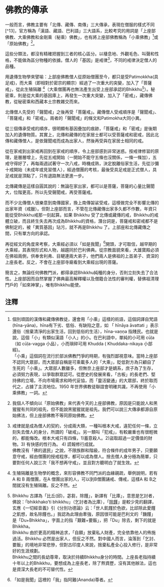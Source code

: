 ﻿# 佛教的傳承

一般而言，佛教主要有「北傳、藏傳、南傳」三大傳承，表現在僧服的樣式不同[^13]，官方稱為「漢語、藏語、巴利語」三大語系，比較考究的用詞是「上座部佛教、大乘佛教和金剛乘（秘乘）佛教」，也有將上座部佛教稱為「小乘佛教」[^1]或「原始佛教」[^2]。

這些分類法，都沒有精確把握到三者的核心區分。以棲息地、外觀毛色、叫聲和性格，不能做為區分物種的依據。僧人的「基因」是戒律[^3]，不同的戒律決定僧人的品種。

用遺傳生物學來譬喻：上部座佛教僧人從原始僧團至今，都只是受Patimokkha(具足戒)，而大乘（即相對於密宗的顯宗）經過了一次重大的突變，加入了「菩薩戒」，從此生殖隔離 [^isolation]（大乘僧團再也無法產生出受上座部承認的Bhikkhu[^4]）。秘密乘，則是從大乘的基因庫上，再發生一次重大突變，加入了「密戒」，藏傳佛教，從秘密乘和西藏本土宗教雜交而來。

北傳僧人先受的「聲聞戒」之後再受「菩薩戒」。藏傳僧人受戒順序是「聲聞戒」、「菩薩戒」和「密戒」。兩者的「聲聞戒」的條文和Patimokha大同小異。

從三個傳承受戒的順序，很明顯有基因疊加的痕跡，「菩薩戒」和「密戒」是後期加入的遺傳物質。其實上，北傳和藏傳的在家居士都可以受菩薩戒和密戒，因此北傳和藏傳僧人，是依聲聞戒而成為出家人，然後再受與在家居士相同的戒。

從在家戒到出家戒再回到在家戒的順序，令上座部感到非常迷惑。按戒律修習的原理，是層層增上，先從五戒開始（一開始不能守五條也沒關係，一條一條加），五戒守得好了，再每兩週試著守一次八戒，時機成熟，決定脫離俗家生活，先從沙彌十戒開始（未成年或見習僧人），經過僧團的考核，最後受具足戒是正式僧人，具足戒就是頂點了，只有退路無法更進一步。

北傳藏傳是這樣自圓其說的：無論在家出家，都可以是菩薩，菩薩的心量比聲聞大，位階更高，所以先受聲聞戒，再受菩薩戒。

而不少北傳僧人很樂意到南傳國家，換上南傳袈裟受戒，這樣做完全不影響北傳的出家年資（戒臘）。但對上座部而言，不管在北傳藏傳出家多久都不作數，年資只能從受Bhikkhu戒那一刻起算。如果 Bhikkhu 受了北傳或藏傳的戒，Bhikkhu的戒體立破，而且終生失去再次成為Bhikkhu的資格，潛台詞是，菩薩戒和密戒都不是佛制定的，被「異質基因」玷污，就不再是Bhikkhu 了。上部座和北傳藏傳之間，只有單方向的承認。

再從經文的角度來考察，大乘經必須以「如是我聞」[^evam]開頭，才可取信，越早期的大乘經，其表現形式和人物，越趨同於巴利佛典。從宗教面貌來看，大雄寶殿必須在佛祖兩側，供奉舍利弗、目睷連兩大弟子，他們兩人是佛祖的上首弟子、資深的上座長老。反之，不會在上座部寺廟看到大乘經出現的菩薩。

簡言之，無論任何佛教門派，都得承認Bhikkhu純種的身分，否則立刻失去了合法性。上座部因而自然掌握了佛典最高解釋權以及僧籍合法性的審判權，替佛祖清理門戶的「如來神掌」，唯有Bhikkhu能使。

## 注釋

[^1]: 個別頑固的漢傳和藏傳佛教徒，還會用「小乘」這樣的術語，這個詞譯自梵語(hīna-yāna)，hīna有下劣、低俗、有缺陷之意，如 「 hīnāya āvattati 」表示還俗（捨棄清淨的出家生活，回到低俗的生活），hīna-vaṇṇa 指賤民。也就是說，這個「小」有類似漢語「小人」的小。在巴利語中，單純的小可用 cūḷa （如 cūḷa-vagga 小品），小而瑣碎可用 Khudda ( Khuddaka-nikaya 小部經)。<br/>「小乘」這個詞在流行於部派佛教鬥爭的時期，有強烈鄙視意味。當時上座部不認同大眾部，而大眾部自稱是可乘載多人的「大乘」，貶低對方為只顧自了生死的「小乘」。大眾部人數雖多，但無奈上座部才是嫡系，庶子為了生存，必須努力表現，以爭取群眾認可。從歷史的發展來看，「古板」的長老們、堅持佛的立場，不向市場需求和時代妥協，而「靈活變通」的大眾部，終於取而代之，占據了主流地位。1950 年世界佛教徒聯誼會明確共識，不再使用「小乘佛教」一詞。


[^2]: 我個人不傾向以「原始佛教」來代表今天的上座部佛教，原因是只能說人和黑猩猩有共同的祖先，但不能說黑猩猩就是祖先。我們可以說三大傳承都源自原始佛法，但上座部佛教不等同原始佛教。

[^3]: 戒律就是成為僧人的契約，分成兩大類，一種叫根本大戒，違犯任何一條，立刻失去僧人的身分，所謂的「破戒」。另一類叫「犯戒」，有較嚴重也有很輕微的，都能悔改。根本大戒只有四條，1)蓄意殺人。2)盜取超過一定價值的財物。3) 有快感的性行為。 4) 謊報修行成就。<br/>佛教沒有「佛的選民」之說，不限族群和階級，符合條件的成年男子，只要願意守戒，經由僧團的授戒程序，都可以成為僧人。捨去僧人身分極為簡單，只要對任何人說三次「我不想再守戒」，並且對方聽明白了就生效。

[^4]: Bhikkhu 古譯為「比丘(邱)，苾芻，除饉」，新譯有「比庫」，意思是乞討者，佛說：「bhikkhako’ti bhikkhu」（乞討者為比庫），「[除饉](https://cbetaonline.dila.edu.tw/search/?q=%E9%99%A4%E9%A5%89&lang=zh)」是較少見的翻譯，玄應《一切經音義》引《分別功德論》云：「世人飢饉於色欲，比邱除此愛饉之飢想，故名除饉也。」我認為此理由牽強，原因很可能是巴利文的「饑饉」是「Du+Bhikkha」，字面上的指「艱難+要飯」，把「Du」除去，剩下的就是Bhikkha。<br/>Bhikkhu 由於更高的精神追求，「自願」放棄私人財產，完全依靠他人的佈施過活。Bhikkhu 必然是出家人，但反之不然。對中國人而言，淪落到「乞討、要飯」的境地非常悲慘，但對古印度人來說，捨棄私產全心投入修行，是非常好的生涯規劃。<br/>Bhikkhu之間的長幼尊卑，取決於持續Bhikkhu身分的時間。上座長老指持續十年以上的Bhikkhu，要想成為上座長老，除了熬資歷，沒有其他辦法，這也是資深大長老的不可替代性。

[^isolation]: 生殖隔離是生物學的概念，來形容佛教不同門派的血緣親疏，舉例說明，若有 A 和 B 兩僧團，在A 僧團出家的人，可以到B僧團誦戒、傳戒，這樣A 和 B之間就沒有生殖隔離。反之不然。

[^evam]: 「如是我聞」這裡的「我」指阿難(Ananda)尊者。


